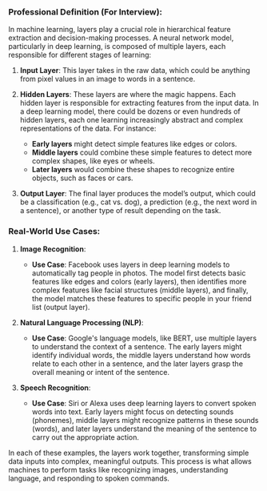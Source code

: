 ### Professional Definition (For Interview):
In machine learning, layers play a crucial role in hierarchical feature extraction and decision-making processes. A neural network model, particularly in deep learning, is composed of multiple layers, each responsible for different stages of learning:

1. **Input Layer**: This layer takes in the raw data, which could be anything from pixel values in an image to words in a sentence.
  
2. **Hidden Layers**: These layers are where the magic happens. Each hidden layer is responsible for extracting features from the input data. In a deep learning model, there could be dozens or even hundreds of hidden layers, each one learning increasingly abstract and complex representations of the data. For instance:
   - **Early layers** might detect simple features like edges or colors.
   - **Middle layers** could combine these simple features to detect more complex shapes, like eyes or wheels.
   - **Later layers** would combine these shapes to recognize entire objects, such as faces or cars.

3. **Output Layer**: The final layer produces the model’s output, which could be a classification (e.g., cat vs. dog), a prediction (e.g., the next word in a sentence), or another type of result depending on the task.

### Real-World Use Cases:

1. **Image Recognition**:
   - **Use Case**: Facebook uses layers in deep learning models to automatically tag people in photos. The model first detects basic features like edges and colors (early layers), then identifies more complex features like facial structures (middle layers), and finally, the model matches these features to specific people in your friend list (output layer).

2. **Natural Language Processing (NLP)**:
   - **Use Case**: Google's language models, like BERT, use multiple layers to understand the context of a sentence. The early layers might identify individual words, the middle layers understand how words relate to each other in a sentence, and the later layers grasp the overall meaning or intent of the sentence.

3. **Speech Recognition**:
   - **Use Case**: Siri or Alexa uses deep learning layers to convert spoken words into text. Early layers might focus on detecting sounds (phonemes), middle layers might recognize patterns in these sounds (words), and later layers understand the meaning of the sentence to carry out the appropriate action.

In each of these examples, the layers work together, transforming simple data inputs into complex, meaningful outputs. This process is what allows machines to perform tasks like recognizing images, understanding language, and responding to spoken commands.